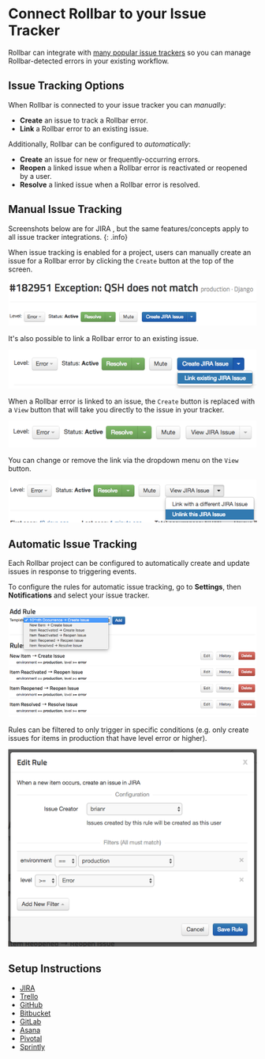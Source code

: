 # Connect Rollbar to your Issue Tracker

Rollbar can integrate with [many popular issue trackers](/docs/tools/#issue-tracking) so you can manage Rollbar-detected errors in your existing workflow.

## Issue Tracking Options

When Rollbar is connected to your issue tracker you can _manually_:

* **Create** an issue to track a Rollbar error.
* **Link** a Rollbar error to an existing issue.

Additionally, Rollbar can be configured to _automatically_:

* **Create** an issue for new or frequently-occurring errors.
* **Reopen** a linked issue when a Rollbar error is reactivated or reopened by a user.
* **Resolve** a linked issue when a Rollbar error is resolved.

## Manual Issue Tracking

Screenshots below are for JIRA , but the same features/concepts apply to all issue tracker integrations.
{: .info}

When issue tracking is enabled for a project, users can manually create an issue for a Rollbar error by clicking the `Create` button at the top of the screen.

![](../images/guides/issue-tracking/create_issue.png)

It's also possible to link a Rollbar error to an existing issue.

![](../images/guides/issue-tracking/link_issue.png)

When a Rollbar error is linked to an issue, the `Create` button is replaced with a `View` button that will take you directly to the issue in your tracker.

![](../images/guides/issue-tracking/view_issue.png)

You can change or remove the link via the dropdown menu on the `View` button.

![](../images/guides/issue-tracking/unlink_issue.png)

## Automatic Issue Tracking

Each Rollbar project can be configured to automatically create and update issues in response to triggering events.

To configure the rules for automatic issue tracking, go to **Settings**, then **Notifications** and select your issue tracker.

![](../images/guides/issue-tracking/issues_add_rule.png)

Rules can be filtered to only trigger in specific conditions (e.g. only create issues for items in production that have level error or higher).

![](../images/guides/issue-tracking/issues_edit_rule.png)

## Setup Instructions
* [JIRA](/docs/jira/)
* [Trello](/docs/trello/)
* [GitHub](/docs/github/#github-issues)
* [Bitbucket](/docs/bitbucket/#creating-bitbucket-issues-from-a-rollbar-project)
* [GitLab](/docs/gitlab/#creating-gitlab-issues-from-a-rollbar-project)
* [Asana](/docs/asana)
* [Pivotal](/docs/pivotal)
* [Sprintly](/docs/sprintly)
